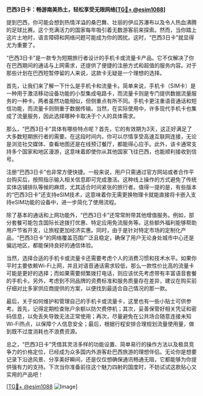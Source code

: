 **巴西3日卡：畅游南美热土，轻松享受无限网络[[TG💪+ @esim1088](https://t.me/s/esim1088)]**

提到巴西，你可能会想到热情洋溢的桑巴舞、壮丽的伊瓜苏瀑布以及令人热血沸腾的足球比赛。这个充满活力的国家每年吸引着无数游客前来探索。然而，当你踏上这片土地时，语言障碍和网络问题可能成为你的困扰。这时，“巴西3日卡”就显得尤为重要了。

“巴西3日卡”是一款专为短期旅行者设计的手机卡或流量卡产品。它不仅解决了你在巴西期间的通话与上网需求，还提供了便捷的注册方式和超值的服务内容。对于那些计划在巴西短暂停留的人来说，这款卡无疑是一个理想的选择。

首先，让我们来了解一下什么是手机卡和流量卡。简单来说，手机卡（SIM卡）是一种用于激活移动设备功能的小型集成电路卡，而流量卡则是专门提供数据流量服务的一种卡。两者虽然功能相似，但侧重点有所不同。手机卡更注重语音通话和短信功能，而流量卡则侧重于数据传输。当然，在实际使用中，许多现代手机卡也集成了流量服务，因此选择哪种卡取决于个人的具体需求。

那么，“巴西3日卡”具体有哪些特点呢？首先，它的有效期为3天，这正好满足了大多数短期旅行者的需要。在这段时间内，你可以尽情享受高速互联网连接，无论是浏览社交媒体、查看地图还是在线预订餐厅，都能得心应手。此外，该卡通常支持多个国家和地区漫游，这意味着即使你从其他国家飞往巴西，也能顺利接收到信号。

注册“巴西3日卡”也非常方便快捷。一般来说，用户只需通过官方网站或者合作平台购买后，按照指示输入相关信息即可完成激活。这种线上操作的方式避免了传统实体店铺排队等候的麻烦，尤其适合时间紧张的旅行者。值得一提的是，有些版本的“巴西3日卡”还支持eSIM技术，这意味着你无需更换物理卡就能直接将卡嵌入支持eSIM功能的设备中，进一步简化了使用流程。

除了基本的通话和上网功能外，“巴西3日卡”还常常附带其他增值服务。例如，部分套餐可能包含国际长途拨打优惠、特定应用免流服务等。这些额外福利能够帮助用户节省开支，让旅程更加经济实惠。同时，由于是针对特定市场的定制化产品，“巴西3日卡”的网络覆盖范围广泛且稳定，确保了用户无论身处城市中心还是偏远地区，都能保持良好的通信体验。

当然，选择合适的手机卡或流量卡还需要考虑个人的消费习惯和技术水平。如果你平时主要依赖Wi-Fi上网，并且对语音通话需求较低，那么一款性价比高的流量卡可能是更好的选择；而如果需要频繁拨打电话，则应该优先考虑带有丰富语音套餐的手机卡。另外，考虑到不同品牌的资费标准和服务质量存在差异，建议在购买前仔细对比多家供应商提供的方案，以便找到最适合自己情况的那一款。

最后，关于如何维护和管理自己的手机卡或流量卡，这里也有一些小贴士可供参考。首先，记得定期检查账户余额以防欠费停机；其次，妥善保管好相关凭证和密码信息，以免丢失导致无法正常使用；再次，尽量避免在公共场合随意连接未知Wi-Fi热点，以保障个人信息安全；最后，根据行程安排合理规划流量使用量，做到既不过度消耗也不浪费资源。

总之，“巴西3日卡”凭借其灵活多样的功能设置、简单易行的操作方法以及极具竞争力的价格定位，已经成为众多国内外游客赴巴西旅游的理想伴侣。无论你是想要记录下沿途风景、分享美好瞬间，还是仅仅想确保通讯畅通无阻，它都能够为你提供强有力的支持。下次当你准备前往这个魅力四射的国度时，不妨试试这款贴心又实用的产品吧！

[[TG💪+ @esim1088](https://t.me/s/esim1088) ![Image](https://i.postimg.cc/4NQfJmqS/Snipaste-2025-05-13-00-14-12.png)]